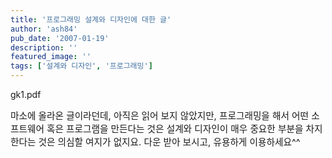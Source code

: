 ```yaml
---
title: '프로그래밍 설계와 디자인에 대한 글'
author: 'ash84'
pub_date: '2007-01-19'
description: ''
featured_image: ''
tags: ['설계와 디자인', '프로그래밍']
---
```



[](http://ash84.net/wp-content/uploads/1/gk1.pdf)gk1.pdf

<span style="font-size: 11pt;">  
</span>

<span style="font-size: 11pt;">  
</span>  
<span style="font-size: 11pt;">마소에 올라온 글이라던데, </span>  
<span style="font-size: 11pt;">  
</span>  
<span style="font-size: 11pt;">아직은 읽어 보지 않았지만, 프로그래밍을 해서 어떤 소프트웨어 혹은</span>  
<span style="font-size: 11pt;">  
 프로그램을 만든다는 것은 설계와 디자인이 매우 중요한 부분을 차지 한다는 것은</span>  
<span style="font-size: 11pt;">  
 의심할 여지가 없지요. </span>  
<span style="font-size: 11pt;">  
</span>  
<span style="font-size: 11pt;">다운 받아 보시고, 유용하게 이용하세요^^</span>



